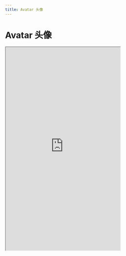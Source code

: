 ```yaml
---
title: Avatar 头像
---
```


# Avatar 头像

<iframe src="https://cfg-design.github.io/cfgd-uniapp3/#/pages/avatar/index" style="width: 375px; height: 667px" />

### 基本使用

```vue-html
<c-avatar :src="scr" size="160" round />
<c-avatar-text text="A" size="160" />
```

### 圆角值
* [圆角值的使用](/guide/radiuses.html)

```vue-html
<c-avatar :src="scr" radius="s" />
<c-avatar :src="scr" radius="l" />
<c-avatar :src="scr" radius="10" />
<c-avatar :src="scr" round />
<c-avatar :src="scr" radius="xs s m l" />
<c-avatar-text text="A" radius="xs s m l" />
```

### API

### Avatar Props {#props}

| 名称             | 类型                    | 默认值             | 版本           | 说明           |
|:----------------|:------------------------|:------------------|:--------------|:--------------|
| c               | string                  | default           |               | 配置名。[使用说明](/guide/props.html#config)    |
| props           | AvatarProps             | undefined         |               | 全部 props 。 [使用说明](/guide/props.html) |
| image-props     | ImageProps              | undefined         |               | CAvatar 组件是引用 CImage 实现的。[ImageProps](/components/image.html#props) |
| src             | string                  | undefined         |               | 图片资源地址   |
| size            | string \| number        | undefined         |               | 大小。  |
| radius          | string \| number        | undefined         |               | 圆角值。 [使用说明](/guide/radiuses.html)  |
| round           | boolean                 | undefined         |               | 是否显示为圆形  |

### AvatarText Props {#avatar-text-props}

| 名称             | 类型                    | 默认值             | 版本           | 说明           |
|:----------------|:------------------------|:------------------|:--------------|:--------------|
| c               | string                  | default           |               | 配置名。[使用说明](/guide/props.html#config)    |
| props           | AvatarTextProps         | undefined         |               | 全部 props 。 [使用说明](/guide/props.html) |
| c-class         | HTMLAttributes['class'] | undefined         |               | 自定义类名 |
| c-style         | HTMLAttributes['style'] | undefined         |               | 自定义样式 |
| color           | string                  | undefined         |               | 背景颜色。 [使用说明](/guide/colors.html)  |
| text            | string                  | undefined         |               | 头像文字  |
| text-color      | string                  | undefined         |               | 头像文字的颜色。[使用说明](/guide/colors.html)  |
| text-props      | TextProps               | undefined         |               | [TextProps](/components/text.html#props)  |
| size            | string \| number        | undefined         |               | 头像大小。[使用说明](/guide/font-sizes.html) |
| radius          | string \| number        | undefined         |               | 圆角值。 [使用说明](/guide/radiuses.html)  |
| round           | boolean                 | undefined         |               | 是否显示为圆形  |
